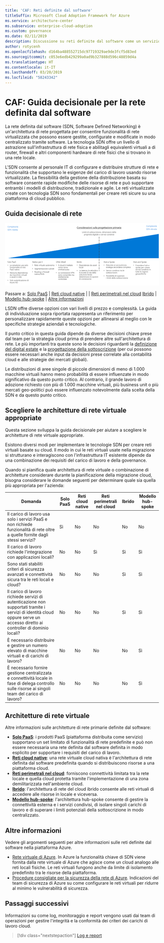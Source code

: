 ```yaml
---
title: 'CAF: Reti definite dal software'
titleSuffix: Microsoft Cloud Adoption Framework for Azure
ms.service: architecture-center
ms.subservice: enterprise-cloud-adoption
ms.custom: governance
ms.date: 02/11/2019
description: Discussione su reti definite dal software come un servizio di base nelle migrazioni Azure
author: rotycenh
ms.openlocfilehash: d164ba488552715dc97719329ae9de3fcf5d83ed
ms.sourcegitcommit: c053e6edb429299a0ad9b327888d596c48859d4a
ms.translationtype: HT
ms.contentlocale: it-IT
ms.lasthandoff: 03/20/2019
ms.locfileid: "58243342"
---
```

# <a name="caf-software-defined-network-decision-guide"></a>CAF: Guida decisionale per la rete definita dal software

La rete definita dal software (SDN, Software Defined Networking) è un'architettura di rete progettata per consentire funzionalità di rete virtualizzata che possono essere gestite, configurate e modificate in modo centralizzato tramite software. La tecnologia SDN offre un livello di astrazione sull'infrastruttura di rete fisica e abilitagli equivalenti virtuali a di router, firewall e altri componenti hardware di rete fisici che si trovano in una rete locale.

L'SDN consente al personale IT di configurare e distribuire strutture di rete e funzionalità che supportano le esigenze del carico di lavoro usando risorse virtualizzate. La flessibilità della gestione della distribuzione basata su software consente rapide modifiche delle risorse di rete e può supportare entrambi i modelli di distribuzione, tradizionale e agile. Le reti virtualizzate create con tecnologia SDN sono fondamentali per creare reti sicure su una piattaforma di cloud pubblico.

## <a name="networking-decision-guide"></a>Guida decisionale di rete

![Grafico delle opzioni di rete dalla meno alla più complessa, allineato con i collegamenti sotto](../../_images/discovery-guides/discovery-guide-sdn.png)

Passare a: [Solo PaaS](paas-only.md) | [Reti cloud native](cloud-native.md) | | [Reti perimetrali nel cloud](cloud-dmz.md) [Ibrido](hybrid.md) | [Modello hub-spoke](hub-spoke.md) | [Altre informazioni](#learn-more)

LSDN offre diverse opzioni con vari livelli di prezzo e complessità. La guida di individuazione sopra riportata rappresenta un riferimento per personalizzare rapidamente queste opzioni per allinearsi al meglio con le specifiche strategie aziendali e tecnologiche.

Il punto critico in questa guida dipende da diverse decisioni chiave prese dal team per la strategia cloud prima di prendere altre sull'architettura di rete. Le più importanti tra queste sono le decisioni riguardanti la [definizione del digital estate](../../digital-estate/overview.md) e la [progettazione della sottoscrizione](../subscriptions/overview.md) (per cui possono essere necessari anche input da decisioni prese correlate alla contabilità cloud e alle strategie dei mercati globali).

Le distribuzioni di aree singole di piccole dimensioni di meno di 1.000 macchine virtuali hanno meno probabilità di essere influenzate in modo significativo da questo punto critico. Al contrario, il grande lavoro di adozione richiesto con più di 1.000 macchine virtuali, più business unit o più mercati geo-politici può essere influenzato notevolmente dalla scelta della SDN e da questo punto critico.

## <a name="choosing-the-right-virtual-networking-architectures"></a>Scegliere le architetture di rete virtuale appropriate

Questa sezione sviluppa la guida decisionale per aiutare a scegliere le architetture di rete virtuale appropriate.

Esistono diversi modi per implementare le tecnologie SDN per creare reti virtuali basate su cloud. Il modo in cui le reti virtuali usate nella migrazione si strutturano e interagiscono con l'infrastruttura IT esistente dipende da una combinazione dei requisiti del carico di lavoro e della governance.

Quando si pianifica quale architettura di rete virtuale o combinazione di architetture considerare durante la pianificazione della migrazione cloud, bisogna considerare le domande seguenti per determinare quale sia quella più appropriata per l'azienda:

| Domanda | Solo PaaS | Reti cloud native | Reti perimetrali nel cloud | Ibrido | Modello hub-spoke |
|-----|-----|-----|-----|-----|-----|
| Il carico di lavoro usa solo i servizi PaaS e non richiede funzionalità di rete oltre a quelle fornite dagli stessi servizi? | Sì | No  | No  | No  | No  |
| Il carico di lavoro richiede l'integrazione con applicazioni locali? | No  | No  | Sì | Sì | Sì |
| Sono stati stabiliti criteri di sicurezza avanzati e connettività sicura tra le reti locali e cloud? | No  | No  | No  | Sì | Sì |
| Il carico di lavoro richiede servizi di autenticazione non supportati tramite i servizi di identità cloud oppure serve un accesso diretto ai controller di dominio locali? | No  | No  | No  | Sì | Sì |
| È necessario distribuire e gestire un numero elevato di macchine virtuali e di carichi di lavoro? | No  | No  | No  | No  | Sì |
| È necessario fornire gestione centralizzata e connettività locale in fase di delega controllo sulle risorse ai singoli team del carico di lavoro? | No  | No  | No  | No  | Sì |

## <a name="virtual-networking-architectures"></a>Architetture di rete virtuale

Altre informazioni sulle architetture di rete primarie definite dal software:

- [**Solo PaaS**](paas-only.md): i prodotti PaaS (piattaforma distribuita come servizio) supportano un set limitato di funzionalità di rete predefinite e può non essere necessaria una rete definita dal software definita in modo esplicito per supportare i requisiti del carico di lavoro.
- [**Reti cloud native**](cloud-native.md): una rete virtuale cloud nativa è l'architettura di rete definita dal software predefinita quando si distribuiscono risorse a una piattaforma cloud.
- [**Reti perimetrali nel cloud**](cloud-dmz.md): forniscono connettività limitata tra la rete locale e quella cloud protetta tramite l'implementazione di una zona demilitarizzata nell'ambiente cloud.
- [**Ibrido**](hybrid.md): l'architettura di rete del cloud ibrido consente alle reti virtuali di accedere alle risorse in locale e viceversa.
- [**Modello hub-spoke**](hub-spoke.md): l'architettura hub-spoke consente di gestire la connettività esterna e i servizi condivisi, di isolare singoli carichi di lavoro e di superare i limiti potenziali della sottoscrizione in modo centralizzato.

## <a name="learn-more"></a>Altre informazioni

Vedere gli argomenti seguenti per altre informazioni sulle reti definite dal software nella piattaforma Azure.

- [Rete virtuale di Azure](/azure/virtual-network/virtual-networks-overview). In Azure la funzionalità chiave di SDN viene fornita dalla rete virtuale di Azure che agisce come un cloud analogo alle reti locali fisiche. Le reti virtuali fungono anche da limite di isolamento predefinito tra le risorse della piattaforma.
- [Procedure consigliate per la sicurezza della rete di Azure](/azure/security/azure-security-network-security-best-practices). Indicazioni del team di sicurezza di Azure su come configurare le reti virtuali per ridurre al minimo le vulnerabilità di sicurezza.

## <a name="next-steps"></a>Passaggi successivi

Informazioni su come log, monitoraggio e report vengono usati dai team di operazioni per gestire l'integrità e la conformità dei criteri dei carichi di lavoro cloud.

> [!div class="nextstepaction"]
> [Log e report](../log-and-report/overview.md)
